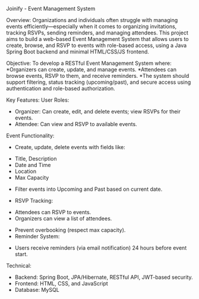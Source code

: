 Joinify - Event Management System

Overview:
Organizations and individuals often struggle with managing events efficiently—especially when it comes to organizing invitations, tracking RSVPs, sending reminders, and managing attendees. This project aims to build a web-based Event Management System that allows users to create, browse, and RSVP to events with role-based access, using a Java Spring Boot backend and minimal HTML/CSS/JS frontend.

Objective:
To develop a RESTful Event Management System where:
*Organizers can create, update, and manage events.
*Attendees can browse events, RSVP to them, and receive reminders.
*The system should support filtering, status tracking (upcoming/past), and secure access using authentication and role-based authorization.

Key Features:
User Roles:
* Organizer: Can create, edit, and delete events; view RSVPs for their events.
* Attendee: Can view and RSVP to available events.

Event Functionality:
* Create, update, delete events with fields like:
- Title, Description
- Date and Time
- Location
- Max Capacity
* Filter events into Upcoming and Past based on current date.

* RSVP Tracking:
- Attendees can RSVP to events.
- Organizers can view a list of attendees.
* Prevent overbooking (respect max capacity).
* Reminder System:
- Users receive reminders (via email notification) 24 hours before event start.

Technical:
* Backend: Spring Boot, JPA/Hibernate, RESTful API, JWT-based security.
* Frontend: HTML, CSS, and JavaScript
* Database: MySQL
